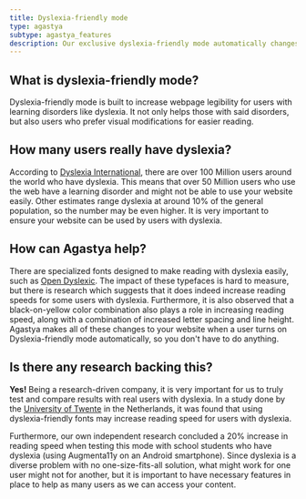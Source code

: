 ```yaml
---
title: Dyslexia-friendly mode
type: agastya
subtype: agastya_features
description: Our exclusive dyslexia-friendly mode automatically changes the color schemes and contrast ratios, typography, and removes unnecessary elements.
---
```


## What is dyslexia-friendly mode?

Dyslexia-friendly mode is built to increase webpage legibility for users with learning disorders like dyslexia. It not only helps those with said disorders, but also users who prefer visual modifications for easier reading.

## How many users really have dyslexia?

According to [Dyslexia International](#), there are over 100 Million users around the world who have dyslexia. This means that over 50 Million users who use the web have a learning disorder and might not be able to use your website easily. Other estimates range dyslexia at around 10% of the general population, so the number may be even higher. It is very important to ensure your website can be used by users with dyslexia.

## How can Agastya help?

There are specialized fonts designed to make reading with dyslexia easily, such as [Open Dyslexic](#). The impact of these typefaces is hard to measure, but there is research which suggests that it does indeed increase reading speeds for some users with dyslexia. Furthermore, it is also observed that a black-on-yellow color combination also plays a role in increasing reading speed, along with a combination of increased letter spacing and line height. Agastya makes all of these changes to your website when a user turns on Dyslexia-friendly mode automatically, so you don't have to do anything.

## Is there any research backing this?

**Yes!** Being a research-driven company, it is very important for us to truly test and compare results with real users with dyslexia. In a study done by the [University of Twente](#) in the Netherlands, it was found that using dyslexia-friendly fonts may increase reading speed for users with dyslexia.

Furthermore, our own independent research concluded a 20% increase in reading speed when testing this mode with school students who have dyslexia (using Augmenta11y on an Android smartphone). Since dyslexia is a diverse problem with no one-size-fits-all solution, what might work for one user might not for another, but it is important to have necessary features in place to help as many users as we can access your content.